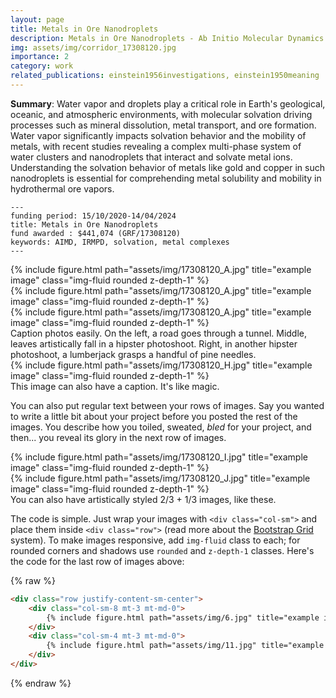 ```yaml
---
layout: page
title: Metals in Ore Nanodroplets
description: Metals in Ore Nanodroplets - Ab Initio Molecular Dynamics and IR Spectroscopic Characterization of Hydrated Gold and Copper Clusters.
img: assets/img/corridor_17308120.jpg
importance: 2
category: work
related_publications: einstein1956investigations, einstein1950meaning
---
```


<b>Summary</b>: Water vapor and droplets play a critical role in Earth's geological, oceanic, and atmospheric environments, with molecular solvation driving processes such as mineral dissolution, metal transport, and ore formation. Water vapor significantly impacts solvation behavior and the mobility of metals, with recent studies revealing a complex multi-phase system of water clusters and nanodroplets that interact and solvate metal ions. Understanding the solvation behavior of metals like gold and copper in such nanodroplets is essential for comprehending metal solubility and mobility in hydrothermal ore vapors.

    ---
    funding period: 15/10/2020-14/04/2024
    title: Metals in Ore Nanodroplets
    fund awarded : $441,074 (GRF/17308120)
    keywords: AIMD, IRMPD, solvation, metal complexes
    ---

<div class="row">
    <div class="col-sm mt-3 mt-md-0">
        {% include figure.html path="assets/img/17308120_A.jpg" title="example image" class="img-fluid rounded z-depth-1" %}
    </div>
    <div class="col-sm mt-3 mt-md-0">
        {% include figure.html path="assets/img/17308120_A.jpg" title="example image" class="img-fluid rounded z-depth-1" %}
    </div>
    <div class="col-sm mt-3 mt-md-0">
        {% include figure.html path="assets/img/17308120_A.jpg" title="example image" class="img-fluid rounded z-depth-1" %}
    </div>
</div>
<div class="caption">
    Caption photos easily. On the left, a road goes through a tunnel. Middle, leaves artistically fall in a hipster photoshoot. Right, in another hipster photoshoot, a lumberjack grasps a handful of pine needles.
</div>
<div class="row">
    <div class="col-sm mt-3 mt-md-0">
        {% include figure.html path="assets/img/17308120_H.jpg" title="example image" class="img-fluid rounded z-depth-1" %}
    </div>
</div>
<div class="caption">
    This image can also have a caption. It's like magic.
</div>

You can also put regular text between your rows of images.
Say you wanted to write a little bit about your project before you posted the rest of the images.
You describe how you toiled, sweated, *bled* for your project, and then... you reveal its glory in the next row of images.


<div class="row justify-content-sm-center">
    <div class="col-sm-8 mt-3 mt-md-0">
        {% include figure.html path="assets/img/17308120_I.jpg" title="example image" class="img-fluid rounded z-depth-1" %}
    </div>
    <div class="col-sm-4 mt-3 mt-md-0">
        {% include figure.html path="assets/img/17308120_J.jpg" title="example image" class="img-fluid rounded z-depth-1" %}
    </div>
</div>
<div class="caption">
    You can also have artistically styled 2/3 + 1/3 images, like these.
</div>


The code is simple.
Just wrap your images with `<div class="col-sm">` and place them inside `<div class="row">` (read more about the <a href="https://getbootstrap.com/docs/4.4/layout/grid/">Bootstrap Grid</a> system).
To make images responsive, add `img-fluid` class to each; for rounded corners and shadows use `rounded` and `z-depth-1` classes.
Here's the code for the last row of images above:

{% raw %}
```html
<div class="row justify-content-sm-center">
    <div class="col-sm-8 mt-3 mt-md-0">
        {% include figure.html path="assets/img/6.jpg" title="example image" class="img-fluid rounded z-depth-1" %}
    </div>
    <div class="col-sm-4 mt-3 mt-md-0">
        {% include figure.html path="assets/img/11.jpg" title="example image" class="img-fluid rounded z-depth-1" %}
    </div>
</div>
```
{% endraw %}

